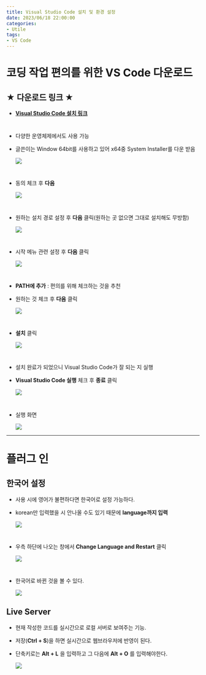 ```yaml
---
title: Visual Studio Code 설치 및 환경 설정
date: 2023/06/18 22:00:00
categories:
- Utile
tags:
- VS Code
---
```


# 코딩 작업 편의를 위한 VS Code 다운로드
## ★ 다운로드 링크 ★
- **[Visual Studio Code 설치 링크](https://code.visualstudio.com/download)**
#
- 다양한 운영체제에서도 사용 가능
- 글쓴이는 Window 64bit를 사용하고 있어 x64중 System Installer를 다운 받음
    
    ![](/Images/2023/06/Visual_Studio_Code_Install/Untitled.png)
#    
- 동의 체크 후 **다음**
    
    ![](/Images/2023/06/Visual_Studio_Code_Install/Untitled%201.png)
#    
- 원하는 설치 경로 설정 후 **다음** 클릭(원하는 곳 없으면 그대로 설치해도 무방함)
    
    ![](/Images/2023/06/Visual_Studio_Code_Install/Untitled%202.png)
#    
- 시작 메뉴 관련 설정 후 **다음** 클릭
    
    ![](/Images/2023/06/Visual_Studio_Code_Install/Untitled%203.png)
#    
- **PATH에 추가** : 편의를 위해 체크하는 것을 추천
- 원하는 것 체크 후 **다음** 클릭
    
    ![](/Images/2023/06/Visual_Studio_Code_Install/Untitled%204.png)
    
#
- **설치** 클릭
    
    ![](/Images/2023/06/Visual_Studio_Code_Install/Untitled%205.png)
#    
- 설치 완료가 되었으니 Visual Studio Code가 잘 되는 지 실행
- **Visual Studio Code 실행** 체크 후 **종료** 클릭
    
    ![](/Images/2023/06/Visual_Studio_Code_Install/Untitled%206.png)
#    
- 실행 화면
    
    ![](/Images/2023/06/Visual_Studio_Code_Install/Untitled%207.png)
    
---
# 플러그 인

## 한국어 설정

- 사용 시에 영어가 불편하다면 한국어로 설정 가능하다.
- korean만 입력했을 시 안나올 수도 있기 때문에 **language까지 입력**
    
    ![](/Images/2023/06/Visual_Studio_Code_Install/Untitled%208.png)
#    
- 우측 하단에 나오는 창에서 **Change Language and Restart** 클릭
    
    ![](/Images/2023/06/Visual_Studio_Code_Install/Untitled%209.png)
#    
- 한국어로 바뀐 것을 볼 수 있다.
    
    ![](/Images/2023/06/Visual_Studio_Code_Install/Untitled%2010.png)
    

## Live Server

- 현재 작성한 코드를 실시간으로 로컬 서버로 보여주는 기능.
- 저장(**Ctrl + S**)을 하면 실시간으로 웹브라우저에 반영이 된다.
- 단축키로는 **Alt + L** 을 입력하고 그 다음에 **Alt + O** 를 입력해야한다.
    
    ![](/Images/2023/06/Visual_Studio_Code_Install/Untitled%2011.png)